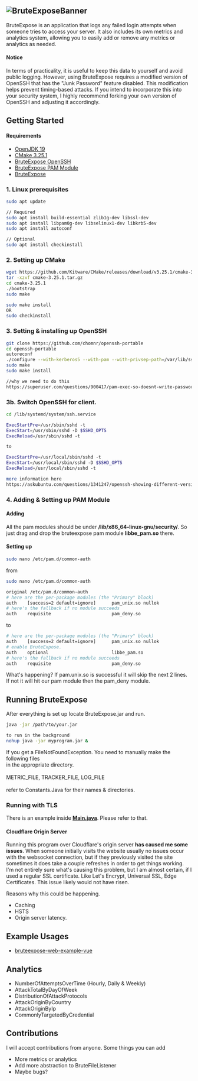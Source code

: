 ![BruteExposeBanner](https://pouch.jumpshare.com/preview/lK7_PdZYLiMIPDsCzupUPPOxsIihH80ih1hY4Mw87nPT5eUrYSzU36ryz_VzTFk4CYVsYBGImTBJ2m6PE1p2UjJprjKJn4snkOQIlHyX-Do)
----------------------------------------------------------------

BruteExpose is an application that logs any failed login attempts when someone tries to access your server. It also includes its own metrics and analytics system, allowing you to easily add or remove any metrics or analytics as needed.

#### Notice
In terms of practicality, it is useful to keep this data to yourself and avoid public logging. However, using BruteExpose requires a modified version of OpenSSH that has the "Junk Password" feature disabled. This modification helps prevent timing-based attacks. If you intend to incorporate this into your security system, I highly recommend forking your own version of OpenSSH and adjusting it accordingly.

## Getting Started
#### Requirements
* [OpenJDK 19](https://github.com/corretto/corretto-19/releases)
* [CMake 3.25.1](https://github.com/Kitware/CMake/releases/download/v3.25.1/cmake-3.25.1.tar.gz)
* [BruteExpose OpenSSH](https://github.com/chomnr/openssh-portable.git)
* [BruteExpose PAM Module](https://github.com/chomnr/be-pam)
* [BruteExpose](https://github.com/chomnr/BruteExpose/releases)

### 1. Linux prerequisites
```bash
sudo apt update

// Required
sudo apt install build-essential zlib1g-dev libssl-dev
sudo apt install libpam0g-dev libselinux1-dev libkrb5-dev
sudo apt install autoconf

// Optional
sudo apt install checkinstall
```

### 2. Setting up CMake
```bash
wget https://github.com/Kitware/CMake/releases/download/v3.25.1/cmake-3.25.1.tar.gz
tar -xzvf cmake-3.25.1.tar.gz
cd cmake-3.25.1
./bootstrap
sudo make

sudo make install
OR
sudo checkinstall 
```

### 3. Setting & installing up OpenSSH
```bash
git clone https://github.com/chomnr/openssh-portable
cd openssh-portable
autoreconf
./configure --with-kerberos5 --with-pam --with-privsep-path=/var/lib/sshd/ --sysconfdir=/etc/ssh
sudo make
sudo make install

//why we need to do this
https://superuser.com/questions/900417/pam-exec-so-doesnt-write-password-to-script-when-expose-authtok-is-enabled
```

### 3b. Switch OpenSSH for client.
```bash
cd /lib/systemd/system/ssh.service

ExecStartPre=/usr/sbin/sshd -t
ExecStart=/usr/sbin/sshd -D $SSHD_OPTS
ExecReload=/usr/sbin/sshd -t

to

ExecStartPre=/usr/local/sbin/sshd -t
ExecStart=/usr/local/sbin/sshd -D $SSHD_OPTS
ExecReload=/usr/local/sbin/sshd -t

more information here
https://askubuntu.com/questions/1341247/openssh-showing-different-version-from-installed-version-on-remote-connection
```

### 4. Adding & Setting up PAM Module

#### Adding
All the pam modules should be under <b>/lib/x86_64-linux-gnu/security/</b>.
So just drag and drop the bruteexpose pam module <b>libbe_pam.so</b> there.
#### Setting up
```bash
sudo nano /etc/pam.d/common-auth
```
 from
```bash
sudo nano /etc/pam.d/common-auth

original /etc/pam.d/common-auth
# here are the per-package modules (the "Primary" block)
auth    [success=2 default=ignore]      pam_unix.so nullok
# here's the fallback if no module succeeds
auth    requisite                       pam_deny.so
```
 to
```bash
# here are the per-package modules (the "Primary" block)
auth    [success=2 default=ignore]      pam_unix.so nullok
# enable BruteExpose.
auth    optional                        libbe_pam.so
# here's the fallback if no module succeeds
auth    requisite                       pam_deny.so
```

What's happening? If pam.unix.so is successful it will skip the next 2 lines. If not
it will hit our pam module then the pam_deny module.

## Running BruteExpose
After everything is set up locate BruteExpose.jar and run.
```bash
java -jar /path/to/your.jar

to run in the background
nohup java -jar myprogram.jar &
```
If you get a FileNotFoundException. You need to manually make the following files <br>
in the appropriate directory.<br><br>
METRIC_FILE,
TRACKER_FILE,
LOG_FILE
<br><br>
refer to Constants.Java for their names & directories.
### Running with TLS 
There is an example inside <b>[Main.java](https://github.com/chomnr/BruteExpose/blob/master/src/main/java/Main.java)</b>. Please refer to that.
#### Cloudflare Origin Server
Running this program over Cloudflare's origin server <b>has caused me
some issues</b>. When someone initially visits the website 
usually no issues occur with the websocket connection, but if they
previously visited the site sometimes it does take a couple refreshes
in order to get things working. I'm not entirely sure what's causing
this problem, but I am almost certain, if I used a regular SSL certificate. 
Like Let's Encrypt, Universal SSL, Edge Certificates. This issue likely would
not have risen.

Reasons why this could be happening.
* Caching
* HSTS
* Origin server latency.

## Example Usages
* [bruteexpose-web-example-vue](https://github.com/chomnr/bruteexpose-web-example-vue)

## Analytics
* NumberOfAttemptsOverTime (Hourly, Daily & Weekly)
* AttackTotalByDayOfWeek
* DistributionOfAttackProtocols
* AttackOriginByCountry
* AttackOriginByIp
* CommonlyTargetedByCredential

## Contributions
I will accept contributions from anyone. Some things you can add
* More metrics or analytics
* Add more abstraction to BruteFileListener
* Maybe bugs?
